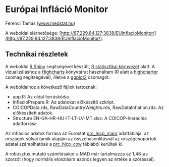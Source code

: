 Európai Infláció Monitor
================
Ferenci Tamás (www.medstat.hu)

A weboldal elérhetősége: [http://87.229.84.127:3838/EUInflacioMonitor/](http://87.229.84.127:3838/EUInflacioMonitor/).

## Technikai részletek

A weboldal [R Shiny](https://shiny.rstudio.com/) segítségével készült, [R statisztikai környezet](https://www.youtube.com/@FerenciTamas/playlists?view=50&sort=dd&shelf_id=2) alatt. A vizualizáláshoz a [Highcharts](https://www.highcharts.com/) könyvtárat használtam (R alatt a [highcharter](https://jkunst.com/highcharter/) csomag segítségével), illetve a [ggplot2](https://ggplot2.tidyverse.org/) csomagot.

A weboldalhoz a következő fájlok tartoznak:
- app.R: Az oldal forráskódja.
- InflacioPrepare.R: Az adatokat előkészítő szkript.
- COICOPData.rds, RawDataCountryWeights.rds, RawDataInflation.rds: Az előkészített adatok.
- Structure EN-GA-HR-HU-IT-LT-LV-MT.xlsx: A COICOP-hierachia adatforrása

Az inflációs adatok forrása az Eurostat [prc_hicp_manr](https://ec.europa.eu/eurostat/databrowser/view/prc_hicp_manr/default/table?lang=en) adattáblája, az országok súlyai (amik alapján az összehasonlításnál az országcsoportok adatai számolhatóak a [prc_hicp_cow](https://ec.europa.eu/eurostat/databrowser/view/prc_hicp_cow/default/table?lang=en) táblából kerültek ki.

A robusztus mutató számításakor a MAD már tartalmazza az 1,48-as szorzót (hogy normális eloszlásra azonos legyen az értéke a szórással).
